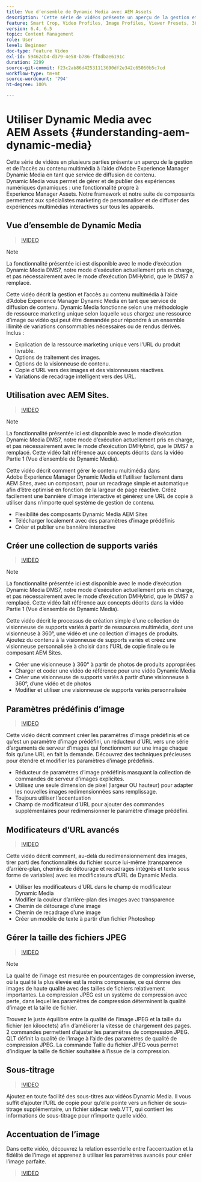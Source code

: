 ```yaml
---
title: Vue d’ensemble de Dynamic Media avec AEM Assets
description: 'Cette série de vidéos présente un aperçu de la gestion et de l’accès du contenu multimédia à l’aide d’Adobe Experience Manager Dynamic Media en tant que service de diffusion de contenu. Dynamic Media vous permet de gérer et de publier des expériences numériques dynamiques : une fonctionnalité propre à Experience Manager Assets. Notre framework et notre suite de composants permettent aux spécialistes marketing de personnaliser et de diffuser des expériences multimédias interactives sur tous les appareils.'
feature: Smart Crop, Video Profiles, Image Profiles, Viewer Presets, 360 VR Video, Image Sets, Spin Sets
version: 6.4, 6.5
topic: Content Management
role: User
level: Beginner
doc-type: Feature Video
exl-id: 59462cb4-d379-4e58-b786-ff8dbae6191c
duration: 2299
source-git-commit: f23c2ab86d42531113690df2e342c65060b5c7cd
workflow-type: tm+mt
source-wordcount: '794'
ht-degree: 100%

---
```


# Utiliser Dynamic Media avec AEM Assets {#understanding-aem-dynamic-media}

Cette série de vidéos en plusieurs parties présente un aperçu de la gestion et de l’accès au contenu multimédia à l’aide d’Adobe Experience Manager Dynamic Media en tant que service de diffusion de contenu. Dynamic Media vous permet de gérer et de publier des expériences numériques dynamiques : une fonctionnalité propre à Experience Manager Assets. Notre framework et notre suite de composants permettent aux spécialistes marketing de personnaliser et de diffuser des expériences multimédias interactives sur tous les appareils.

## Vue d’ensemble de Dynamic Media

>[!VIDEO](https://video.tv.adobe.com/v/27144?quality=12&learn=on)

>[!NOTE]
>
>La fonctionnalité présentée ici est disponible avec le mode d’exécution Dynamic Media DMS7, notre mode d’exécution actuellement pris en charge, et pas nécessairement avec le mode d’exécution DMHybrid, que le DMS7 a remplacé.

Cette vidéo décrit la gestion et l’accès au contenu multimédia à l’aide d’Adobe Experience Manager Dynamic Media en tant que service de diffusion de contenu. Dynamic Media fonctionne selon une méthodologie de ressource marketing unique selon laquelle vous chargez une ressource d’image ou vidéo qui peut être demandée pour répondre à un ensemble illimité de variations consommables nécessaires ou de rendus dérivés. Inclus :

* Explication de la ressource marketing unique vers l’URL du produit livrable.
* Options de traitement des images.
* Options de la visionneuse de contenu.
* Copie d’URL vers des images et des visionneuses réactives.
* Variations de recadrage intelligent vers des URL.

## Utilisation avec AEM Sites.

>[!VIDEO](https://video.tv.adobe.com/v/27145?quality=12&learn=on)

>[!NOTE]
>
>La fonctionnalité présentée ici est disponible avec le mode d’exécution Dynamic Media DMS7, notre mode d’exécution actuellement pris en charge, et pas nécessairement avec le mode d’exécution DMHybrid, que le DMS7 a remplacé. Cette vidéo fait référence aux concepts décrits dans la vidéo Partie 1 (Vue d’ensemble de Dynamic Media).

Cette vidéo décrit comment gérer le contenu multimédia dans Adobe Experience Manager Dynamic Media et l’utiliser facilement dans AEM Sites, avec un composant, pour un recadrage simple et automatique afin d’être optimisé en fonction de la largeur de page réactive. Créez facilement une bannière d’image interactive et générez une URL de copie à utiliser dans n’importe quel système de gestion de contenu.

* Flexibilité des composants Dynamic Media AEM Sites
* Télécharger localement avec des paramètres d’image prédéfinis
* Créer et publier une bannière interactive

## Créer une collection de supports variés

>[!VIDEO](https://video.tv.adobe.com/v/27146?quality=12&learn=on)

>[!NOTE]
>
>La fonctionnalité présentée ici est disponible avec le mode d’exécution Dynamic Media DMS7, notre mode d’exécution actuellement pris en charge, et pas nécessairement avec le mode d’exécution DMHybrid, que le DMS7 a remplacé. Cette vidéo fait référence aux concepts décrits dans la vidéo Partie 1 (Vue d’ensemble de Dynamic Media).

Cette vidéo décrit le processus de création simple d’une collection de visionneuse de supports variés à partir de ressources multimédia, dont une visionneuse à 360°, une vidéo et une collection d’images de produits. Ajoutez du contenu à la visionneuse de supports variés et créez une visionneuse personnalisée à choisir dans l’URL de copie finale ou le composant AEM Sites.

* Créer une visionneuse à 360° à partir de photos de produits appropriées
* Charger et coder une vidéo de référence pour une vidéo Dynamic Media
* Créer une visionneuse de supports variés à partir d’une visionneuse à 360°, d’une vidéo et de photos
* Modifier et utiliser une visionneuse de supports variés personnalisée

## Paramètres prédéfinis d’image

>[!VIDEO](https://video.tv.adobe.com/v/27320?quality=12&learn=on)

Cette vidéo décrit comment créer les paramètres d’image prédéfinis et ce qu’est un paramètre d’image prédéfini, un réducteur d’URL vers une série d’arguments de serveur d’images qui fonctionnent sur une image chaque fois qu’une URL en fait la demande. Découvrez des techniques précieuses pour étendre et modifier les paramètres d’image prédéfinis.

* Réducteur de paramètres d’image prédéfinis masquant la collection de commandes de serveur d’images explicites.
* Utilisez une seule dimension de pixel (largeur OU hauteur) pour adapter les nouvelles images redimensionnées sans remplissage.
* Toujours utiliser l’accentuation
* Champ de modificateur d’URL pour ajouter des commandes supplémentaires pour redimensionner le paramètre d’image prédéfini.

## Modificateurs d’URL avancés

>[!VIDEO](https://video.tv.adobe.com/v/27319?quality=12&learn=on)

Cette vidéo décrit comment, au-delà du redimensionnement des images, tirer parti des fonctionnalités du fichier source lui-même (transparence d’arrière-plan, chemins de détourage et recadrages intégrés et texte sous forme de variables) avec les modificateurs d’URL de Dynamic Media.

* Utiliser les modificateurs d’URL dans le champ de modificateur Dynamic Media
* Modifier la couleur d’arrière-plan des images avec transparence
* Chemin de détourage d’une image
* Chemin de recadrage d’une image
* Créer un modèle de texte à partir d’un fichier Photoshop

## Gérer la taille des fichiers JPEG

>[!VIDEO](https://video.tv.adobe.com/v/27404?quality=12&learn=on)


>[!NOTE]
>
>La qualité de l’image est mesurée en pourcentages de compression inverse, où la qualité la plus élevée est la moins compressée, ce qui donne des images de haute qualité avec des tailles de fichiers relativement importantes. La compression JPEG est un système de compression avec perte, dans lequel les paramètres de compression déterminent la qualité d’image et la taille de fichier.

Trouvez le juste équilibre entre la qualité de l’image JPEG et la taille du fichier (en kilooctets) afin d’améliorer la vitesse de chargement des pages. 2 commandes permettent d’ajuster les paramètres de compression JPEG. QLT définit la qualité de l’image à l’aide des paramètres de qualité de compression JPEG. La commande Taille du fichier JPEG vous permet d’indiquer la taille de fichier souhaitée à l’issue de la compression.

## Sous-titrage

>[!VIDEO](https://video.tv.adobe.com/v/28074?quality=12&learn=on)

Ajoutez en toute facilité des sous-titres aux vidéos Dynamic Media. Il vous suffit d’ajouter l’URL de copie pour qu’elle pointe vers un fichier de sous-titrage supplémentaire, un fichier sidecar web.VTT, qui contient les informations de sous-titrage pour n’importe quelle vidéo.

## Accentuation de l’image

Dans cette vidéo, découvrez la relation essentielle entre l’accentuation et la fidélité de l’image et apprenez à utiliser les paramètres avancés pour créer l’image parfaite.

>[!VIDEO](https://demos-pub.assetsadobe.com/etc/dam/viewers/s7viewers/html5/VideoViewer.html?asset=%2Fcontent%2Fdam%2Fdm-public-facing-upgrade-portal-video%2F04_DynamicImagery_AdvancedSettings_071917_BH.mp4&amp;config=/etc/dam/presets/viewer/Video_social&amp;serverUrl=https%3A%2F%2Fadobedemo62-h.assetsadobe.com%2Fis%2Fimage%2F&amp;contenturl=%2F&amp;config2=/etc/dam/presets/analytics&amp;videoserverurl=https://gateway-na.assetsadobe.com/DMGateway/public/demoCo&amp;posterimage=/content/dam/dm-public-facing-upgrade-portal-video/04_DynamicImagery_AdvancedSettings_071917_BH.mp4)
